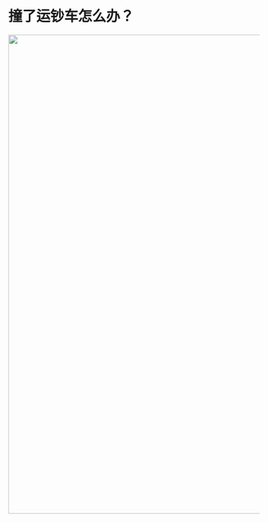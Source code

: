 # 撞了运钞车怎么办？

<div align=center>
	<img width = '1280' height ='960' src ="../assets/other/2-4.png" alt=""/>
</div>